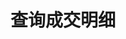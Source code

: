 ---
title: 查询成交明细
position_number: 1.1
type: get
description: /v1/order/trade-list
parameters:
    -
        name: orderId
        type: integer
        mandatory: true
        default: N/A
        description: 订单id
        ranges:
    -
        name: page
        type: integer
        mandatory: true
        default: 1
        description: "页码\t"
        ranges:
    -
        name: size
        type: integer
        mandatory: false
        default: 10
        description: "单页数\t"
        ranges:
left_code_blocks:
    -
        code_block: "public void getMarketConfig() {\r\n\tString text = HttpUtil.get(URL + \"/data/api/v1/getMarketConfig\");\r\n\tSystem.out.println(text);\r\n}"
        title: Java
        language: java
right_code_blocks:
    -
        code_block: "{\n\t\"error\": {\n\t\t\"code\": \"\",\n\t\t\"msg\": \"\"\n\t},\n\t\"msgInfo\": \"\",\n\t\"result\": {\n\t\t\"items\": [\n\t\t\t{\n\t\t\t\t\"fee\": 0,\n\t\t\t\t\"feeCoin\": \"\",\n\t\t\t\t\"orderId\": 0,\n\t\t\t\t\"price\": 0,\n\t\t\t\t\"quantity\": 0,\n\t\t\t\t\"symbol\": \"\",\n\t\t\t\t\"timestamp\": 0\n\t\t\t}\n\t\t],\n\t\t\"page\": 0,\n\t\t\"ps\": 0,\n\t\t\"total\": 0\n\t},\n\t\"returnCode\": 0\n}"
        title: Response
        language: json
---